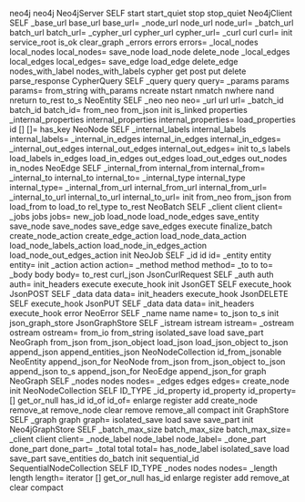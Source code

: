neo4j
	neo4j
		Neo4jServer
			SELF
			start
			start_quiet
			stop
			stop_quiet
		Neo4jClient
			SELF
			_base_url
			base_url
			base_url=
			_node_url
			node_url
			node_url=
			_batch_url
			batch_url
			batch_url=
			_cypher_url
			cypher_url
			cypher_url=
			_curl
			curl
			curl=
			init
			service_root
			is_ok
			clear_graph
			_errors
			errors
			errors=
			_local_nodes
			local_nodes
			local_nodes=
			save_node
			load_node
			delete_node
			_local_edges
			local_edges
			local_edges=
			save_edge
			load_edge
			delete_edge
			nodes_with_label
			nodes_with_labels
			cypher
			get
			post
			put
			delete
			parse_response
		CypherQuery
			SELF
			_query
			query
			query=
			_params
			params
			params=
			from_string
			with_params
			ncreate
			nstart
			nmatch
			nwhere
			nand
			nreturn
			to_rest
			to_s
		NeoEntity
			SELF
			_neo
			neo
			neo=
			_url
			url
			url=
			_batch_id
			batch_id
			batch_id=
			from_neo
			from_json
			init
			is_linked
			properties
			_internal_properties
			internal_properties
			internal_properties=
			load_properties
			id
			[]
			[]=
			has_key
		NeoNode
			SELF
			_internal_labels
			internal_labels
			internal_labels=
			_internal_in_edges
			internal_in_edges
			internal_in_edges=
			_internal_out_edges
			internal_out_edges
			internal_out_edges=
			init
			to_s
			labels
			load_labels
			in_edges
			load_in_edges
			out_edges
			load_out_edges
			out_nodes
			in_nodes
		NeoEdge
			SELF
			_internal_from
			internal_from
			internal_from=
			_internal_to
			internal_to
			internal_to=
			_internal_type
			internal_type
			internal_type=
			_internal_from_url
			internal_from_url
			internal_from_url=
			_internal_to_url
			internal_to_url
			internal_to_url=
			init
			from_neo
			from_json
			from
			load_from
			to
			load_to
			rel_type
			to_rest
		NeoBatch
			SELF
			_client
			client
			client=
			_jobs
			jobs
			jobs=
			new_job
			load_node
			load_node_edges
			save_entity
			save_node
			save_nodes
			save_edge
			save_edges
			execute
			finalize_batch
			create_node_action
			create_edge_action
			load_node_data_action
			load_node_labels_action
			load_node_in_edges_action
			load_node_out_edges_action
			init
		NeoJob
			SELF
			_id
			id
			id=
			_entity
			entity
			entity=
			init
			_action
			action
			action=
			_method
			method
			method=
			_to
			to
			to=
			_body
			body
			body=
			to_rest
	curl_json
		JsonCurlRequest
			SELF
			_auth
			auth
			auth=
			init_headers
			execute
			execute_hook
			init
		JsonGET
			SELF
			execute_hook
		JsonPOST
			SELF
			_data
			data
			data=
			init_headers
			execute_hook
		JsonDELETE
			SELF
			execute_hook
		JsonPUT
			SELF
			_data
			data
			data=
			init_headers
			execute_hook
	error
		NeoError
			SELF
			_name
			name
			name=
			to_json
			to_s
			init
	json_graph_store
		JsonGraphStore
			SELF
			_istream
			istream
			istream=
			_ostream
			ostream
			ostream=
			from_io
			from_string
			isolated_save
			load
			save_part
		NeoGraph
			from_json
			from_json_object
			load_json
			load_json_object
			to_json
			append_json
			append_entities_json
		NeoNodeCollection
			id_from_jsonable
		NeoEntity
			append_json_for
		NeoNode
			from_json
			from_json_object
			to_json
			append_json
			to_s
			append_json_for
		NeoEdge
			append_json_for
	graph
		NeoGraph
			SELF
			_nodes
			nodes
			nodes=
			_edges
			edges
			edges=
			create_node
			init
		NeoNodeCollection
			SELF
			ID_TYPE
			_id_property
			id_property
			id_property=
			[]
			get_or_null
			has_id
			id_of
			id_of=
			enlarge
			register
			add
			create_node
			remove_at
			remove_node
			clear
			remove
			remove_all
			compact
			init
		GraphStore
			SELF
			_graph
			graph
			graph=
			isolated_save
			load
			save
			save_part
			init
		Neo4jGraphStore
			SELF
			_batch_max_size
			batch_max_size
			batch_max_size=
			_client
			client
			client=
			_node_label
			node_label
			node_label=
			_done_part
			done_part
			done_part=
			_total
			total
			total=
			has_node_label
			isolated_save
			load
			save_part
			save_entities
			do_batch
			init
	sequential_id
		SequentialNodeCollection
			SELF
			ID_TYPE
			_nodes
			nodes
			nodes=
			_length
			length
			length=
			iterator
			[]
			get_or_null
			has_id
			enlarge
			register
			add
			remove_at
			clear
			compact